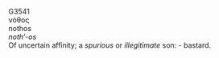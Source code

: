 G3541  
νόθος  
nothos  
*noth‘-os*  
Of uncertain affinity; a *spurious* or *illegitimate* son: - bastard.  
